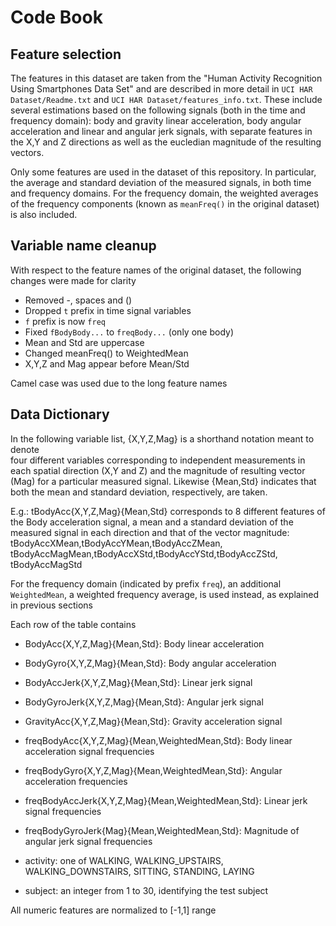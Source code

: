 # Code Book

## Feature selection

The features in this dataset are taken from the "Human Activity Recognition Using Smartphones Data Set" and are described in more detail in `UCI HAR Dataset/Readme.txt` and `UCI HAR Dataset/features_info.txt`. These include several estimations based on the following signals (both in the time and frequency domain): body and gravity linear acceleration, body angular acceleration and linear and angular jerk signals, with separate features in the X,Y and Z directions as well as the eucledian magnitude of the resulting vectors. 

Only some features are used in the dataset of this repository. In particular, the average and standard deviation of the measured signals, in both time and frequency domains. For the frequency domain, the weighted averages of the frequency components (known as `meanFreq()` in the original dataset) is also included. 

## Variable name cleanup

With respect to the feature names of the original dataset, the following changes were made for clarity

* Removed -, spaces and ()
* Dropped `t` prefix in time signal variables
* `f` prefix is now `freq`
* Fixed `fBodyBody...` to `freqBody...` (only one body)
* Mean and Std are uppercase
* Changed meanFreq() to WeightedMean
* X,Y,Z and Mag appear before Mean/Std

Camel case was used due to the long feature names

## Data Dictionary

In the following variable list, {X,Y,Z,Mag} is a shorthand notation meant to denote  
four different variables corresponding to independent measurements in each spatial direction (X,Y and Z) and the magnitude of resulting vector (Mag) for a particular measured signal. Likewise {Mean,Std} indicates that both the mean and standard deviation, respectively, are taken. 

E.g.: tBodyAcc{X,Y,Z,Mag}{Mean,Std} corresponds to 8 different features of the Body acceleration signal, a mean and a standard deviation of the measured signal in each direction and that of the vector magnitude: tBodyAccXMean,tBodyAccYMean,tBodyAccZMean, tBodyAccMagMean,tBodyAccXStd,tBodyAccYStd,tBodyAccZStd, tBodyAccMagStd

For the frequency domain (indicated by prefix `freq`), an additional  `WeightedMean`, a weighted frequency average, is used instead, as explained in previous sections

Each row of the table contains

* BodyAcc{X,Y,Z,Mag}{Mean,Std}: Body linear acceleration

* BodyGyro{X,Y,Z,Mag}{Mean,Std}: Body angular acceleration 

* BodyAccJerk{X,Y,Z,Mag}{Mean,Std}: Linear jerk signal

* BodyGyroJerk{X,Y,Z,Mag}{Mean,Std}: Angular jerk signal

* GravityAcc{X,Y,Z,Mag}{Mean,Std}: Gravity acceleration signal

* freqBodyAcc{X,Y,Z,Mag}{Mean,WeightedMean,Std}: Body linear acceleration signal frequencies

* freqBodyGyro{X,Y,Z,Mag}{Mean,WeightedMean,Std}: Angular acceleration frequencies

* freqBodyAccJerk{X,Y,Z,Mag}{Mean,WeightedMean,Std}: Linear jerk signal frequencies

* freqBodyGyroJerk{Mag}{Mean,WeightedMean,Std}: Magnitude of angular jerk signal frequencies

* activity: one of WALKING, WALKING_UPSTAIRS, WALKING_DOWNSTAIRS, SITTING, STANDING, LAYING

* subject: an integer from 1 to 30, identifying the test subject

All numeric features are normalized to [-1,1] range
